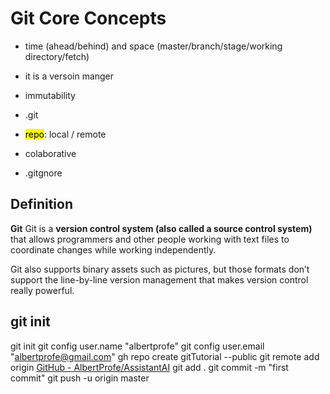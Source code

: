 # Git Core Concepts

- time (ahead/behind) and space (master/branch/stage/working directory/fetch)

- it is a versoin manger

- immutability

- .git

- <mark>repo</mark>: local / remote

- colaborative

- .gitgnore

## Definition

**Git** Git is a **version control system (also called a source control system)** that allows programmers and other people working with text files to coordinate changes while working independently.

Git also supports binary assets such as pictures, but those formats 
don’t support the line-by-line version management that makes version 
control really powerful.

## git init

git init
git config user.name "albertprofe"
git config user.email "[albertprofe@gmail.com](mailto:albertprofe@gmail.com)"
gh repo create gitTutorial --public
git remote add origin [GitHub - AlbertProfe/AssistantAI](https://github.com/AlbertProfe/gitTutorial.git) git add .
git commit -m "first commit"
git push -u origin master
